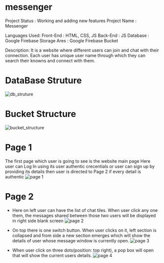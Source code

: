 # messenger
Project Status : Working and adding new features
Project Name : Messenger

Languages Used:
  Front-End : HTML, CSS, JS
  Back-End : JS
  Database : Google Firebase
  Storage Ares : Google Firebase Bucket

Description:
  It is a website where different users can join and chat with their connection.
  Each user has unique user name through which they can search their knowns and connect with them.
  
# DataBase Struture
![db_struture](https://user-images.githubusercontent.com/66939062/131061783-68a2722f-70ba-4ded-87db-33da89276514.png)

# Bucket Structure
![bucket_structure](https://user-images.githubusercontent.com/66939062/131061767-ac58b7a7-3b31-46ab-b9bf-bf67f18a5866.png)

# Page 1
The first page which user is going to see is the website main page
Here user can Log In using its user authentic crecentials
or user can sign up by providing its details
then user is directed to Page 2 if every detail is authentic
![page 1](https://user-images.githubusercontent.com/66939062/131062954-5311c3b2-7196-4ae0-b867-362dfa41099d.png)

# Page 2
* Here on left user can have the list of chat tiles. When user click any one them, the messages shared between those two users will be displayed in right side blank screen
![page 2](https://user-images.githubusercontent.com/66939062/131062957-ee22ca35-7345-46bd-9287-08acf2154650.png)


* On top there is one switch button. When user clicks on it, left section is collapsed and from side a new section emerges which will show the details of user whose message window is currently open.
![page 3](https://user-images.githubusercontent.com/66939062/131062959-3ea0dbec-ef4c-4fd7-81c1-f5325844f6f3.png)


* When user click on three dots(position: top right), a pop box will open that will show the current users details.
![page 4](https://user-images.githubusercontent.com/66939062/131062948-d55a1469-d494-4091-9032-c9dfac2e3031.png)
